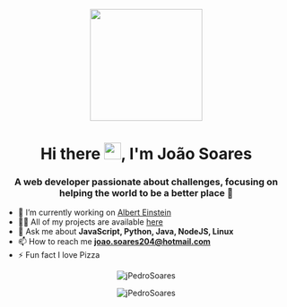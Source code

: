 
<p align="center"><img src="https://user-images.githubusercontent.com/39804819/109347722-58f47800-7852-11eb-9053-f0b2e644f05d.png" width="200px"></p>
<h1 align="center">Hi there <img src="https://raw.githubusercontent.com/kaueMarques/kaueMarques/master/hi.gif" width="30px">, I'm João Soares</h1>
<h3 align="center">A web developer passionate about challenges, focusing on helping the world to be a better place 🌱</h3>

- 🔭 I’m currently working on [Albert Einstein ](https://www.einstein.br/Pages/Home.aspx)
- 👨‍💻 All of my projects are available [here](https://github.com/jPedroSoares?tab=repositories)
- 💬 Ask me about **JavaScript, Python, Java, NodeJS, Linux**
- 📫 How to reach me **joao.soares204@hotmail.com**
- ⚡ Fun fact I love Pizza


<p align="center">
<img src="https://github-readme-stats.vercel.app/api/top-langs/?username=jPedroSoares&hide=html&layout=compact" alt="jPedroSoares"/>
</p>


<p align="center">
<img src="https://github-readme-stats.vercel.app/api?username=jPedroSoares&show_icons=true" alt="jPedroSoares"/>
</p>


<!--
**jPedroSoares/jPedroSoares** is a ✨ _special_ ✨ repository because its `README.md` (this file) appears on your GitHub profile.

Here are some ideas to get you started:

- 🔭 I’m currently working on ...
- 🌱 I’m currently learning ...
- 👯 I’m looking to collaborate on ...
- 🤔 I’m looking for help with ...
- 💬 Ask me about ...
- 📫 How to reach me: ...
- 😄 Pronouns: ...
- ⚡ Fun fact: ...
-->
